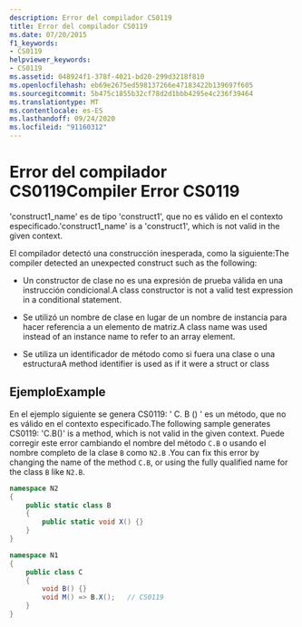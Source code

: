 ```yaml
---
description: Error del compilador CS0119
title: Error del compilador CS0119
ms.date: 07/20/2015
f1_keywords:
- CS0119
helpviewer_keywords:
- CS0119
ms.assetid: 048924f1-378f-4021-bd20-299d3218f810
ms.openlocfilehash: eb69e2675ed598137266e47183422b139697f605
ms.sourcegitcommit: 5b475c1855b32cf78d2d1bbb4295e4c236f39464
ms.translationtype: MT
ms.contentlocale: es-ES
ms.lasthandoff: 09/24/2020
ms.locfileid: "91160312"
---
```

# <a name="compiler-error-cs0119"></a><span data-ttu-id="0bbf8-103">Error del compilador CS0119</span><span class="sxs-lookup"><span data-stu-id="0bbf8-103">Compiler Error CS0119</span></span>

<span data-ttu-id="0bbf8-104">'construct1_name' es de tipo 'construct1', que no es válido en el contexto especificado.</span><span class="sxs-lookup"><span data-stu-id="0bbf8-104">'construct1_name' is a 'construct1', which is not valid in the given context.</span></span>  
  
 <span data-ttu-id="0bbf8-105">El compilador detectó una construcción inesperada, como la siguiente:</span><span class="sxs-lookup"><span data-stu-id="0bbf8-105">The compiler detected an unexpected construct such as the following:</span></span>  
  
- <span data-ttu-id="0bbf8-106">Un constructor de clase no es una expresión de prueba válida en una instrucción condicional.</span><span class="sxs-lookup"><span data-stu-id="0bbf8-106">A class constructor is not a valid test expression in a conditional statement.</span></span>  
  
- <span data-ttu-id="0bbf8-107">Se utilizó un nombre de clase en lugar de un nombre de instancia para hacer referencia a un elemento de matriz.</span><span class="sxs-lookup"><span data-stu-id="0bbf8-107">A class name was used instead of an instance name to refer to an array element.</span></span>  
  
- <span data-ttu-id="0bbf8-108">Se utiliza un identificador de método como si fuera una clase o una estructura</span><span class="sxs-lookup"><span data-stu-id="0bbf8-108">A method identifier is used as if it were a struct or class</span></span>  
  
## <a name="example"></a><span data-ttu-id="0bbf8-109">Ejemplo</span><span class="sxs-lookup"><span data-stu-id="0bbf8-109">Example</span></span>  

 <span data-ttu-id="0bbf8-110">En el ejemplo siguiente se genera CS0119: ' C. B () ' es un método, que no es válido en el contexto especificado.</span><span class="sxs-lookup"><span data-stu-id="0bbf8-110">The following sample generates CS0119: 'C.B()' is a method, which is not valid in the given context.</span></span> <span data-ttu-id="0bbf8-111">Puede corregir este error cambiando el nombre del método `C.B` o usando el nombre completo de la clase `B` como `N2.B` .</span><span class="sxs-lookup"><span data-stu-id="0bbf8-111">You can fix this error by changing the name of the method `C.B`, or using the fully qualified name for the class `B` like `N2.B`.</span></span>

```csharp
namespace N2
{
    public static class B
    {
        public static void X() {}
    }
}

namespace N1
{
    public class C
    {
        void B() {}
        void M() => B.X();   // CS0119
    }
}
```
